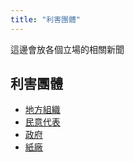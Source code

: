 ```yaml
---
title: "利害團體"
---
```

這邊會放各個立場的相關新聞
## 利害團體
- [地方組織](/news/local)
- [民意代表](/news/representatives)
- [政府](/news/government)
- [紙廠](/news/factory)
